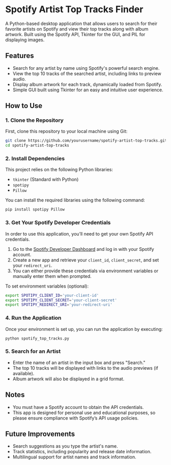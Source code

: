 # Spotify Artist Top Tracks Finder

A Python-based desktop application that allows users to search for their favorite artists on Spotify and view their top tracks along with album artwork. Built using the Spotify API, Tkinter for the GUI, and PIL for displaying images.

## Features

- Search for any artist by name using Spotify's powerful search engine.
- View the top 10 tracks of the searched artist, including links to preview audio.
- Display album artwork for each track, dynamically loaded from Spotify.
- Simple GUI built using Tkinter for an easy and intuitive user experience.

## How to Use

### 1. Clone the Repository

First, clone this repository to your local machine using Git:

```bash
git clone https://github.com/yourusername/spotify-artist-top-tracks.git
cd spotify-artist-top-tracks
```

### 2. Install Dependencies

This project relies on the following Python libraries:

- `tkinter` (Standard with Python)
- `spotipy`
- `Pillow`

You can install the required libraries using the following command:

```bash
pip install spotipy Pillow
```

### 3. Get Your Spotify Developer Credentials

In order to use this application, you’ll need to get your own Spotify API credentials.

1. Go to the [Spotify Developer Dashboard](https://developer.spotify.com/dashboard/applications) and log in with your Spotify account.
2. Create a new app and retrieve your `client_id`, `client_secret`, and set your `redirect_uri`.
3. You can either provide these credentials via environment variables or manually enter them when prompted.

To set environment variables (optional):

```bash
export SPOTIPY_CLIENT_ID='your-client-id'
export SPOTIPY_CLIENT_SECRET='your-client-secret'
export SPOTIPY_REDIRECT_URI='your-redirect-uri'
```

### 4. Run the Application

Once your environment is set up, you can run the application by executing:

```bash
python spotify_top_tracks.py
```

### 5. Search for an Artist

- Enter the name of an artist in the input box and press "Search."
- The top 10 tracks will be displayed with links to the audio previews (if available).
- Album artwork will also be displayed in a grid format.


## Notes

- You must have a Spotify account to obtain the API credentials.
- This app is designed for personal use and educational purposes, so please ensure compliance with Spotify’s API usage policies.

## Future Improvements

- Search suggestions as you type the artist's name.
- Track statistics, including popularity and release date information.
- Multilingual support for artist names and track information.
